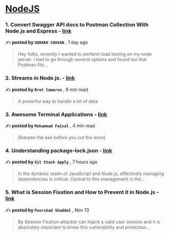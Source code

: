 
<h1><a href=https://medium.com/tag/nodejs/recommended target="_blank" rel="noopener noreferrer">NodeJS</a></h1>
<h3>1. Convert Swagger API docs to Postman Collection With Node.js and Express - <a href=https://medium.com/@chavangorakh19999/convert-swagger-api-docs-to-postman-collection-with-node-js-and-express-4be1d919424b?source=tag_recommended_feed---------0-84----------nodejs----------61705867_a8ba_47fd_9a0f_a33a8c48137f------- target="_blank" rel="noopener noreferrer">link</a></h3>

✍️ **posted by `GORAKH CHAVAN`** <date> , 1 day ago</date>

<blockquote>Hey folks, recently I wanted to perform load testing on my node server. I had to go through several options and found out that Postman fits…</blockquote>

<h3>2. Streams in Node.js. - <a href=https://medium.com/gitconnected/an-introduction-to-streams-in-node-js-e021650f0440?source=tag_recommended_feed---------1-107----------nodejs----------61705867_a8ba_47fd_9a0f_a33a8c48137f------- target="_blank" rel="noopener noreferrer">link</a></h3>

✍️ **posted by `Bret Cameron`** <date> , 9 min read</date>

<blockquote>A powerful way to handle a lot of data</blockquote>

<h3>3. Awesome Terminal Applications - <a href=https://medium.com/gitconnected/awesome-terminal-applications-e4a06022dffa?source=tag_recommended_feed---------2-85----------nodejs----------61705867_a8ba_47fd_9a0f_a33a8c48137f------- target="_blank" rel="noopener noreferrer">link</a></h3>

✍️ **posted by `Mohammad Faisal`** <date> , 4 min read</date>

<blockquote>Sharpen the axe before you cut the wood.</blockquote>

<h3>4. Understanding package-lock.json - <a href=https://medium.com/@gitstashapply/understanding-package-lock-json-024a0f32ef2f?source=tag_recommended_feed---------3-84----------nodejs----------61705867_a8ba_47fd_9a0f_a33a8c48137f------- target="_blank" rel="noopener noreferrer">link</a></h3>

✍️ **posted by `Git Stash Apply`** <date> , 7 hours ago</date>

<blockquote>In the dynamic realm of JavaScript and Node.js, effectively managing dependencies is critical. Central to this management is the…</blockquote>

<h3>5. What is Session Fixation and How to Prevent it in Node.js - <a href=https://medium.com/gitconnected/what-is-session-fixation-and-how-to-prevent-it-in-node-js-03580b6acd67?source=tag_recommended_feed---------4-107----------nodejs----------61705867_a8ba_47fd_9a0f_a33a8c48137f------- target="_blank" rel="noopener noreferrer">link</a></h3>

✍️ **posted by `Poorshad Shaddel`** <date> , Nov 13</date>

<blockquote>By Session Fixation attacker can hijack a valid user session and it is absolutely important to know this vulnerability and protection…</blockquote>

